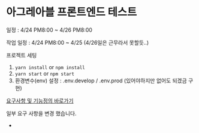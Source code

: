 # 아그레아블 프론트엔드 테스트

일정 : 4/24 PM8:00 ~ 4/26 PM8:00

작업 일정 : 4/24 PM8:00 ~ 4/25 (4/26일은 근무라서 못할듯..)

프로젝트 세팅 

1. `yarn install` or `npm install` 
2. `yarn start` or `npm start`
3. 환경변수(env) 설정 : .env.develop / .env.prod (있어야하지만 없어도 되겠금 구현)


[요구사항 및 기능정의 바로가기](https://github.com/baekCode/wingeat/issues/1)

일부 요구 사항을 변경 했습니다.

-  


